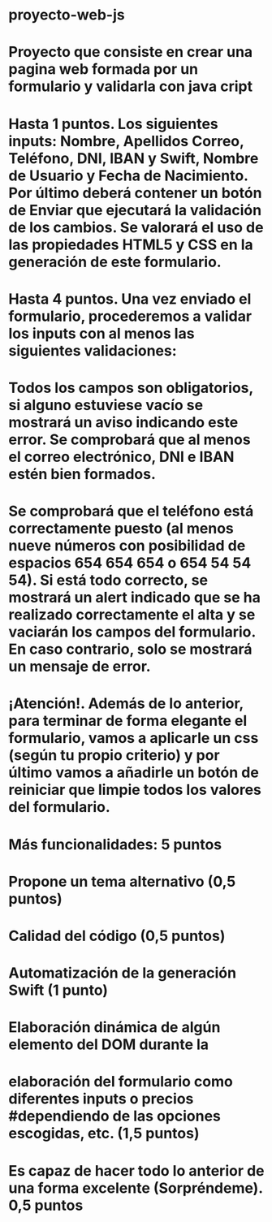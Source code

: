 # proyecto-web-js
# Proyecto que consiste en crear una pagina web formada por un formulario y validarla con java cript
# Hasta 1 puntos. Los siguientes inputs: Nombre, Apellidos Correo, Teléfono, DNI, IBAN y Swift, Nombre de Usuario y Fecha de Nacimiento. Por último deberá contener un botón de Enviar que ejecutará la validación de los cambios. Se valorará el uso de las propiedades HTML5 y CSS en la generación de este formulario.

# Hasta 4 puntos. Una vez enviado el formulario, procederemos a validar los inputs con al menos las siguientes validaciones:

# Todos los campos son obligatorios, si alguno estuviese vacío se mostrará un aviso indicando este error. Se comprobará que al menos el correo electrónico, DNI e IBAN estén bien formados.
# Se comprobará que el teléfono está correctamente puesto (al menos nueve números con posibilidad de espacios 654 654 654 o 654 54 54 54). Si está todo correcto, se mostrará un alert indicado que se ha realizado correctamente el alta y se vaciarán los campos del formulario. En caso contrario, solo se mostrará un mensaje de error.

# ¡Atención!. Además de lo anterior, para terminar de forma elegante el formulario, vamos a aplicarle un css (según tu propio criterio) y por último vamos a añadirle un botón de reiniciar que limpie todos los valores del formulario.

# Más funcionalidades: 5 puntos
# Propone un tema alternativo (0,5 puntos)
# Calidad del código (0,5 puntos)
# Automatización de la generación Swift (1 punto)
# Elaboración dinámica de algún elemento del DOM durante la 
# elaboración del formulario como diferentes inputs o precios #dependiendo de las opciones escogidas, etc. (1,5 puntos)
# Es capaz de hacer todo lo anterior de una forma excelente (Sorpréndeme). 0,5 puntos
